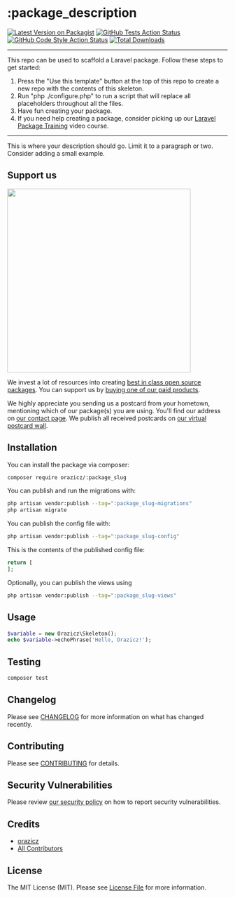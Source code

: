 # :package_description

[![Latest Version on Packagist](https://img.shields.io/packagist/v/orazicz/:package_slug.svg?style=flat-square)](https://packagist.org/packages/orazicz/:package_slug)
[![GitHub Tests Action Status](https://img.shields.io/github/actions/workflow/status/orazicz/:package_slug/run-tests.yml?branch=main&label=tests&style=flat-square)](https://github.com/orazicz/:package_slug/actions?query=workflow%3Arun-tests+branch%3Amain)
[![GitHub Code Style Action Status](https://img.shields.io/github/actions/workflow/status/orazicz/:package_slug/fix-php-code-style-issues.yml?branch=main&label=code%20style&style=flat-square)](https://github.com/orazicz/:package_slug/actions?query=workflow%3A"Fix+PHP+code+style+issues"+branch%3Amain)
[![Total Downloads](https://img.shields.io/packagist/dt/orazicz/:package_slug.svg?style=flat-square)](https://packagist.org/packages/orazicz/:package_slug)
<!--delete-->
---
This repo can be used to scaffold a Laravel package. Follow these steps to get started:

1. Press the "Use this template" button at the top of this repo to create a new repo with the contents of this skeleton.
2. Run "php ./configure.php" to run a script that will replace all placeholders throughout all the files.
3. Have fun creating your package.
4. If you need help creating a package, consider picking up our <a href="https://laravelpackage.training">Laravel Package Training</a> video course.
---
<!--/delete-->
This is where your description should go. Limit it to a paragraph or two. Consider adding a small example.

## Support us

[<img src="https://github-ads.s3.eu-central-1.amazonaws.com/:package_name.jpg?t=1" width="419px" />](https://spatie.be/github-ad-click/:package_name)

We invest a lot of resources into creating [best in class open source packages](https://spatie.be/open-source). You can support us by [buying one of our paid products](https://spatie.be/open-source/support-us).

We highly appreciate you sending us a postcard from your hometown, mentioning which of our package(s) you are using. You'll find our address on [our contact page](https://spatie.be/about-us). We publish all received postcards on [our virtual postcard wall](https://spatie.be/open-source/postcards).

## Installation

You can install the package via composer:

```bash
composer require orazicz/:package_slug
```

You can publish and run the migrations with:

```bash
php artisan vendor:publish --tag=":package_slug-migrations"
php artisan migrate
```

You can publish the config file with:

```bash
php artisan vendor:publish --tag=":package_slug-config"
```

This is the contents of the published config file:

```php
return [
];
```

Optionally, you can publish the views using

```bash
php artisan vendor:publish --tag=":package_slug-views"
```

## Usage

```php
$variable = new Orazicz\Skeleton();
echo $variable->echoPhrase('Hello, Orazicz!');
```

## Testing

```bash
composer test
```

## Changelog

Please see [CHANGELOG](CHANGELOG.md) for more information on what has changed recently.

## Contributing

Please see [CONTRIBUTING](CONTRIBUTING.md) for details.

## Security Vulnerabilities

Please review [our security policy](../../security/policy) on how to report security vulnerabilities.

## Credits

- [orazicz](https://github.com/orazicz)
- [All Contributors](../../contributors)

## License

The MIT License (MIT). Please see [License File](LICENSE.md) for more information.
